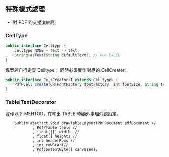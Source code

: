 ## 特殊樣式處理

* 對 PDF 的支援度較高。

### CellType

``` JAVA
public interface Celltype {
    Celltype NONE = text -> text;
    String asText(String defaultText); // FOR EXCEL
}
```

專案若自行定義 Celltype ，同時必須實作對應的 CellCreator。

``` java 
public interface CellCreator<T extends Celltype> {
    PdfPCell create(CHTFontFactory fontFactory, int fontSize, String text, T cellType, Paragraph paragraph);
}
```




### TableiTextDecorator


實作以下 MEHTOD，在輸出 TABLE 時額外處理外觀設定。

```
    public abstract void drawTableLayout(PDFDocument pdfDocument //
            , PdfPTable table //
            , float[][] widths //
            , float[] heights //
            , int headerRows //
            , int rowStart//
            , PdfContentByte[] canvases);
```

